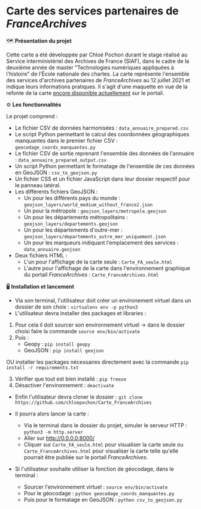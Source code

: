 # Carte des services partenaires de _FranceArchives_

  :world_map: **Présentation du projet**

Cette carte a été développée par Chloé Pochon durant le stage réalisé au Service interministériel des Archives de France (SIAF), dans le cadre de la deuxième année de master "Technologies numériques appliquées à l'histoire" de l'École nationale des chartes.
La carte représente l'ensemble des services d'archives partenaires de _FranceArchives_ au 12 juillet 2021 et indique leurs informations pratiques. Il s'agit d'une maquette en vue de la refonte de la carte [encore disponible actuellement](https://francearchives.fr/fr/annuaire/departements) sur le portail.


 
:gear: **Les fonctionnalités**

Le projet comprend :
* Le fichier CSV de données harmonisées : `data_annuaire_prepared.csv`
* Le script Python permettant le calcul des coordonnées géographiques manquantes dans le premier fichier CSV : `geocodage_coords_manquantes.py`
* Le fichier CSV  de sortie reprenant l'ensemble des données de l'annuaire : `data_annuaire_prepared_output.csv`
* Un script Python permettant le formatage de l'ensemble de ces données en GeoJSON : `csv_to_geojson.py`
* Un fichier CSS et un fichier JavaScript dans leur dossier respectif pour le panneau latéral.
* Les différents fichiers GeoJSON :
  - Un pour les différents pays du monde : `geojson_layers/world_medium_without_france2.json`
  - Un pour la métropole : `geojson_layers/metropole.geojson`
  - Un pour les départements métropolitains : `geojson_layers/departements.geojson`
  - Un pour les départements d'outre-mer : `geojson_layers/departements_outre_mer_uniquement.json`
  - Un pour les marqueurs indiquant l'emplacement des services : `data_annuaire.geojson`
* Deux fichiers HTML :
  - L'un pour l'affichage de la carte seule : `Carte_FA_seule.html`
  - L'autre pour l'affichage de la carte dans l'environnement graphique du portail _FranceArchives_ : `Carte_FranceArchives.html`

  
:desktop_computer: **Installation et lancement**
 
 * Via son terminal, l'utilisateur doit créer un environement virtuel dans un dossier de son choix : `virtualenv env -p python3`
 * L'utilisateur devra installer des packages et libraries : 
  1. Pour cela il doit sourcer son environnement virtuel 
    -> dans le dossier choisi faire la commande `source env/bin/activate` 
  2.  Puis : 
       - Geopy : `pip install geopy`
       - GeoJSON : `pip install geojson`
       
  OU installer les packages nécessaires directement avec la commande `pip install -r requirements.txt`
  
  3. Vérifier que tout est bien installé : `pip freeze`
  4. Désactiver l'environnement : `deactivate`
 
 * Enfin l'utilisateur devra cloner le dossier : `git clone https://github.com/chloepochon/Carte_FranceArchives`
 
 * Il pourra alors lancer la carte : 
    - Via le terminal dans le dossier du projet, simuler le serveur HTTP : `python3 -m http.server`
    - Aller sur http://0.0.0.0:8000/ 
    - Cliquer sur `Carte_FA_seule.html` pour visualiser la carte seule ou `Carte_FranceArchives.html` pour visualiser la carte telle qu'elle pourrait être publiée sur le portail _FranceArchives_.



* Si l'utilisateur souhaite utiliser la fonction de géocodage, dans le terminal :
   - Sourcer l'environnement virtuel : `source env/bin/activate`
   - Pour le géocodage : `python geocodage_coords_manquantes.py`
   - Puis pour le formatage en GeoJSON : `python csv_to_geojson.py`
  
